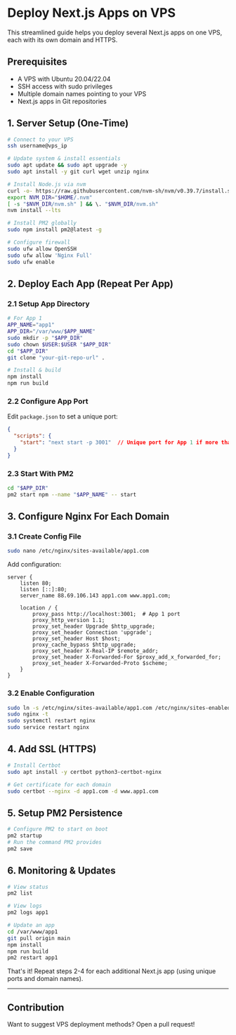 # Deploy Next.js Apps on VPS

This streamlined guide helps you deploy several Next.js apps on one VPS, each with its own domain and HTTPS.

## Prerequisites

- A VPS with Ubuntu 20.04/22.04
- SSH access with sudo privileges
- Multiple domain names pointing to your VPS
- Next.js apps in Git repositories

## 1. Server Setup (One-Time)

```bash
# Connect to your VPS
ssh username@vps_ip

# Update system & install essentials
sudo apt update && sudo apt upgrade -y
sudo apt install -y git curl wget unzip nginx

# Install Node.js via nvm
curl -o- https://raw.githubusercontent.com/nvm-sh/nvm/v0.39.7/install.sh | bash
export NVM_DIR="$HOME/.nvm"
[ -s "$NVM_DIR/nvm.sh" ] && \. "$NVM_DIR/nvm.sh"
nvm install --lts

# Install PM2 globally
sudo npm install pm2@latest -g

# Configure firewall
sudo ufw allow OpenSSH
sudo ufw allow 'Nginx Full'
sudo ufw enable
```

## 2. Deploy Each App (Repeat Per App)

### 2.1 Setup App Directory

```bash
# For App 1
APP_NAME="app1"
APP_DIR="/var/www/$APP_NAME"
sudo mkdir -p "$APP_DIR"
sudo chown $USER:$USER "$APP_DIR"
cd "$APP_DIR"
git clone "your-git-repo-url" .

# Install & build
npm install
npm run build
```

### 2.2 Configure App Port

Edit `package.json` to set a unique port:

```json
{
  "scripts": {
    "start": "next start -p 3001"  // Unique port for App 1 if more than one app is hosted
  }
}
```

### 2.3 Start With PM2

```bash
cd "$APP_DIR"
pm2 start npm --name "$APP_NAME" -- start
```

## 3. Configure Nginx For Each Domain

### 3.1 Create Config File

```bash
sudo nano /etc/nginx/sites-available/app1.com
```

Add configuration:

```nginx
server {
    listen 80;
    listen [::]:80;
    server_name 88.69.106.143 app1.com www.app1.com;

    location / {
        proxy_pass http://localhost:3001;  # App 1 port
        proxy_http_version 1.1;
        proxy_set_header Upgrade $http_upgrade;
        proxy_set_header Connection 'upgrade';
        proxy_set_header Host $host;
        proxy_cache_bypass $http_upgrade;
        proxy_set_header X-Real-IP $remote_addr;
        proxy_set_header X-Forwarded-For $proxy_add_x_forwarded_for;
        proxy_set_header X-Forwarded-Proto $scheme;
    }
}
```

### 3.2 Enable Configuration

```bash
sudo ln -s /etc/nginx/sites-available/app1.com /etc/nginx/sites-enabled/
sudo nginx -t
sudo systemctl restart nginx
sudo service restart nginx
```

## 4. Add SSL (HTTPS)

```bash
# Install Certbot
sudo apt install -y certbot python3-certbot-nginx

# Get certificate for each domain
sudo certbot --nginx -d app1.com -d www.app1.com
```

## 5. Setup PM2 Persistence

```bash
# Configure PM2 to start on boot
pm2 startup
# Run the command PM2 provides
pm2 save
```

## 6. Monitoring & Updates

```bash
# View status
pm2 list

# View logs
pm2 logs app1

# Update an app
cd /var/www/app1
git pull origin main
npm install
npm run build
pm2 restart app1
```

That's it! Repeat steps 2-4 for each additional Next.js app (using unique ports and domain names).

---

## Contribution
Want to suggest VPS deployment methods? Open a pull request!
